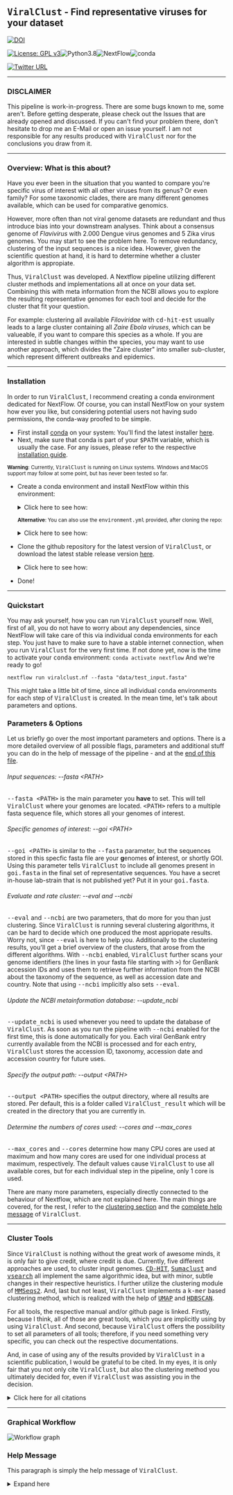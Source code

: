 
## <samp>ViralClust</samp> - Find representative viruses for your dataset
[![DOI](https://zenodo.org/badge/DOI/10.5281/zenodo.10277100.svg)](https://doi.org/10.5281/zenodo.10277100)

[![License: GPL v3](https://img.shields.io/badge/License-GPL%20v3-teal.svg)](https://www.gnu.org/licenses/gpl-3.0)![Python3.8](https://img.shields.io/badge/Language-Python_3.8-darkred.svg)![NextFlow](https://img.shields.io/badge/Nextflow-22.10.06-blue.svg)![conda](https://img.shields.io/badge/Uses-conda-green.svg)

[![Twitter URL](https://img.shields.io/twitter/url/https/twitter.com/klamkiewicz?label=%40klamkiewicz&style=social)](https://twitter.com/klamkiewicz)

***

### DISCLAIMER
This pipeline is work-in-progress.
There are some bugs known to me, some aren't. Before getting desperate, please check out the Issues that are already opened and discussed. If you can't find your problem there, don't hesitate to drop me an E-Mail or open an issue yourself.
I am not responsible for any results produced with <samp>ViralClust</samp> nor for the conclusions you draw from it.

***

### Overview: What is this about?
Have you ever been in the situation that you wanted to compare you're specific virus of interest with all other viruses from its genus? Or even family? For some taxonomic clades, there are many different genomes available, which can be used for comparative genomics.

However, more often than not viral genome datasets are redundant and thus introduce bias into your downstream analyses. Think about a consensus genome of *Flavivirus* with 2.000 Dengue virus genomes and 5 Zika virus genomes. You may start to see the problem here. To remove redundancy, clustering of the input sequences is a nice idea. However, given the scientific question at hand, it is hard to determine whether a cluster algorithm is appropiate.

Thus, <samp>ViralClust</samp> was developed. A Nextflow pipeline utilizing different cluster methods and implementations all at once on your data set. Combining this with meta information from the NCBI allows you to explore the resulting representative genomes for each tool and decide for the cluster that fit your question.

For example: clustering all available *Filoviridae* with <samp>cd-hit-est</samp> usually leads to a large cluster containing all *Zaire Ebola viruses*, which can be valueable, if you want to compare this species as a whole. If you are interested in subtle changes within the species, you may want to use another approach, which divides the "Zaire cluster" into smaller sub-cluster, which represent different outbreaks and epidemics.

***

### Installation
In order to run <samp>ViralClust</samp>, I recommend creating a conda environment dedicated for NextFlow.
Of course, you can install NextFlow on your system how ever you like, but considering potential users not having sudo permissions, the conda-way proofed to be simple.

* First install [conda](https://docs.conda.io/en/latest/) on your system: You'll find the latest installer [here](https://docs.conda.io/en/latest/miniconda.html).
* Next, make sure that conda is part of your <samp>$PATH</samp> variable, which is usually the case. For any issues, please refer to the respective [installation guide](https://conda.io/projects/conda/en/latest/user-guide/install/index.html).

<sub>**Warning**: Currently, <samp>ViralClust</samp> is running on Linux systems. Windows and MacOS support may follow at some point, but has never been tested so far.</sub>
* Create a conda environment and install NextFlow within this environment:

  <details><summary>Click here to see how:</summary>

  ```bash
  conda create -n nextflow -c bioconda nextflow
  conda activate nextflow
  ```
  </details>

  <sub>**Alternative**: You can also use the <samp>environment.yml</samp> provided, after cloning the repo:</sub>

  <details><summary>Click here to see how:</summary>

  ```bash
  conda env create -f environment.yml
  ```
   </details>

* Clone the github repository for the latest version of <samp>ViralClust</samp>, or download the latest stable release version [here](https://github.com/klamkiew/viralClust/releases).

  <details><summary>Click here to see how:</summary>

  ```bash
  `git clone https://github.com/klamkiew/ViralClust.git && cd ViralClust`
  ```
   </details>

* Done!

***

### Quickstart

You may ask yourself, how you can run <samp>ViralClust</samp> yourself now.
Well, first of all, you do not have to worry about any dependencies, since NextFlow will take care of this via individual conda environments for each step. You just have to make sure to have a stable internet connection, when you run <samp>ViralClust</samp> for the very first time.
If not done yet, now is the time to activate your <samp>conda</samp> environment:
`conda activate nextflow`
And we're ready to go!

`nextflow run viralclust.nf --fasta "data/test_input.fasta"`


This might take a little bit of time, since all individual <samp>conda</samp> environments for each step of <samp>ViralClust</samp> is created.
In the mean time, let's talk about parameters and options.

### Parameters & Options

Let us briefly go over the most important parameters and options. There is a more detailed overview of all possible flags, parameters and additional stuff you can
do in the help of message of the pipeline - and at the [end of this file](#help-message).

###### Input sequences: --fasta \<PATH>
<samp>--fasta \<PATH\></samp> is the main parameter you **have** to set. This will tell <samp>ViralClust</samp> where your genomes are located. <samp>\<PATH\></samp> refers to a multiple fasta sequence file, which stores all your genomes of interest.

###### Specific genomes of interest: --goi \<PATH>
<samp>--goi \<PATH\></samp> is similar to the <samp>--fasta</samp> parameter, but the sequences stored in this specfic fasta file are your **g**enomes **o**f **i**nterest, or shortly GOI. Using this parameter tells <samp>ViralClust</samp> to include all genomes present in <samp>goi.fasta</samp> in the final set of representative sequences. You have a secret in-house lab-strain that is not published yet? Put it in your <samp>goi.fasta</samp>.

###### Evaluate and rate cluster: --eval and --ncbi
<samp>--eval</samp> and <samp>--ncbi</samp> are two parameters, that do more for you than just clustering. Since <samp>ViralClust</samp> is running several clustering algorithms, it can be hard to decide which one produced the most appriopate results. Worry not, since <samp>--eval</samp> is here to help you. Additionally to the clustering results, you'll get a brief overview of the clusters, that arose from the different algorithms. With <samp>--ncbi</samp> enabled, <samp>ViralClust</samp> further scans your genome identifiers (the lines in your fasta file starting with <samp>\></samp>) for GenBank accession IDs and uses them to retrieve further information from the NCBI about the taxonomy of the sequence, as well as accession date and country. Note that using <samp>--ncbi</samp> implicitly also sets <samp>--eval</samp>.

###### Update the NCBI metainformation database: --update_ncbi
<samp>--update_ncbi</samp> is used whenever you need to update the database of <samp>ViralClust</samp>. As soon as you run the pipeline with <samp>--ncbi</samp> enabled for the first time, this is done automatically for you. Each viral GenBank entry currently available from the NCBI is processed and for each entry, <samp>ViralClust</samp> stores the accession ID, taxonomy, accession date and accession country for future uses.

###### Specify the output path: --output \<PATH>
<samp>--output \<PATH\></samp> specifies the output directory, where all results are stored. Per default, this is a folder called <samp>ViralClust_result</samp> which will be created in the directory that you are currently in.

###### Determine the numbers of cores used: --cores and --max_cores
<samp>--max_cores</samp> and <samp>--cores</samp> determine how many CPU cores are used at maximum and how many cores are used for one individual process at maximum, respectively. The default values cause <samp>ViralClust</samp> to use all available cores, but for each individual step in the pipeline, only 1 core is used.

There are many more parameters, especially directly connected to the behaviour of Nextflow, which are not explained here. The main things are covered, for the rest, I refer to the [clustering section](#cluster-tools) and the [complete help message](#help-message) of <samp>ViralClust</samp>.


***

### Cluster Tools

Since <samp>ViralClust</samp> is nothing without the great work of awesome minds, it is only fair to give credit, where credit is due. Currently, five different approaches are used, to cluster input genomes. <samp>[CD-HIT](http://www.bioinformatics.org/cd-hit/cd-hit-user-guide)</samp>, <samp>[Sumaclust](https://git.metabarcoding.org/obitools/sumaclust/wikis/home/)</samp> and <samp>[vsearch](https://github.com/torognes/vsearch)</samp> all implement the same algorithmic idea, but with minor, subtle changes in their respective heuristics. I further utilize the clustering module of <samp>[MMSeqs2](https://github.com/soedinglab/MMseqs2)</samp>. And, last but not least, <samp>ViralClust</samp> implements a <samp>k-mer</samp> based clustering method, which is realized with the help of <samp>[UMAP](https://umap-learn.readthedocs.io/en/latest/how_umap_works.html)</samp> and <samp>[HDBSCAN](https://hdbscan.readthedocs.io/en/latest/how_hdbscan_works.html)</samp>.

For all tools, the respective manual and/or github page is linked. Firstly, because I think, all of those are great tools, which you are implicitly using by using <samp>ViralClust</samp>. And second, because <samp>ViralClust</samp> offers the possibility to set all parameters of all tools; therefore, if you need something very specific, you can check out the respective documentations.

And, in case of using any of the results provided by <samp>ViralClust</samp> in a scientific publication, I would be grateful to be cited. In my eyes, it is only fair that you not only cite <samp>ViralClust</samp>, but also the clustering method you ultimately decided for, even if <samp>ViralClust</samp> was assisting you in the decision.

<details><summary>Click here for all citations</summary>

  * CD-HIT:
    * `Weizhong Li & Adam Godzik, "Cd-hit: a fast program for clustering and comparing large sets of protein or nucleotide sequences". Bioinformatics, (2006) 22:1658-9`
    * `Limin Fu, Beifang Niu, Zhengwei Zhu, Sitao Wu and Weizhong Li, CD-HIT: accelerated for clustering the next generation sequencing data. Bioinformatics, (2012), 28 (23): 3150-3152`

  * sumaclust:
    * `Mercier C, Boyer F, Bonin A, Coissac E (2013) SUMATRA and SUMACLUST: fast and exact comparison and clustering of sequences. Available: http://metabarcoding.org/sumatra.`

  * vsearch:
    * `Rognes T, Flouri T, Nichols B, Quince C, Mahé F. (2016) VSEARCH: a versatile open source tool for metagenomics. PeerJ 4:e2584`

  * MMSeqs2:
    * `Steinegger, M., Söding, J. "MMseqs2 enables sensitive protein sequence searching for the analysis of massive data sets". Nat Biotechnol 35, 1026–1028 (2017)`

  * UMAP & HDBscan: 
    * `McInnes, L, Healy, J, "UMAP: Uniform Manifold Approximation and Projection for Dimension Reduction", ArXiv e-prints 1802.03426, 2018`
    * `L. McInnes, J. Healy, S. Astels, "hdbscan: Hierarchical density based clustering" In: Journal of Open Source Software, The Open Journal, volume 2, number 11. 2017`
</details>

***

### Graphical Workflow

![Workflow graph](/pic/workflow.png)

### Help Message

This paragraph is simply the help message of <samp>ViralClust</samp>.

<details><summary>Expand here</summary>

```
____________________________________________________________________________________________

Welcome to ViralClust - your pipeline to cluster viral genome sequences once and for all!
____________________________________________________________________________________________

Usage example:
nextflow run viralclust.nf --update_ncbi

or

nextflow run viralclust.nf --fasta "genomes.fasta"

or both

nextflow run viralclust.nf --update_ncbi --fasta "genomes.fasta"

____________________________________________________________________________________________

Mandatory Input:
--fasta PATH                      Path to a multiple fasta sequence file, storing all genomes that shall be clustered.
                                  Usually, this parameter has to be set, unless the parameter --ncbi_update has been set.

Optional Input:
--goi PATH                        Path to a (multiple) fasta sequence file with genomes that have to end
                                  up in the final set of representative genomes, e.g. strains of your lab that are
                                  of special interest. This parameter is optional.
____________________________________________________________________________________________

Options:
--eval                            After clustering, calculate basic statistics of clustering results. For each
                                  tool, the minimum, maximum, average and median cluster sizes are calculated,
                                  as well as the average distance of two representative genomes.

--ncbi                            Additionally to the evaluation performed by --eval, NCBI metainformation
                                  is included for all genomes of the input set. Therefore, the identifier of fasta records are
                                  scanned for GenBank accession IDs, which are then used to retrieve information about the taxonomy,
                                  accession date and accession country of a sequence. Implicitly calls --eval.
                                  Attention: If no database is available at data, setting this flag
                                  implicitly sets --ncbi_update.

--ncbi_update                     Downloads all current GenBank entries from the NCBI FTP server and processes the data to
                                  the databank stored at data.

Cluster options:
--cdhit_params                    Additional parameters for CD-HIT-EST cluster analysis. [default -c 0.9]
                                  You can use nextflow run viralclust.nf --cdhit_help
                                  For more information and options, we refer to the CD-HIT manual.

--hdbscan_params                  Additional parameters for HDBscan cluster analysis. [default -k 7]
                                  For more information and options, please use
                                  nextflow run viralclust.nf --hdbscan_help.

--sumaclust_params                Additional parameters for sumaclust cluster analysis. [default -t 0.9]
                                  You can use nextflow run viralclust.nf --sumaclust_help.
                                  For more information and options, we refer to the sumaclust manual.

--vclust_params                   Additional parameters for vsearch cluster analysis. [default --id 0.9]
                                  You can use nextflow run viralclust.nf --vclust_help
                                  For more information and options, we refer to the vsearch manual.

--mmseqs_params                   Additional parameters for MMSeqs2 cluster analysis. [default --min-seq-id 0.9]
                                  You can use nextflow run viralclust.nf --mmseqs_help
                                  For more information and options, we refer to the MMSeqs2 manual.

Computing options:
--cores INT                       max cores per process for local use [default 1]
--max_cores INT                   max cores used on the machine for local use [default 8]
--memory INT                      max memory in GB for local use [default 16.GB]
--output PATH                     name of the result folder [default viralclust_results]
--permanentCacheDir PATH          location for auto-download data like databases [default data]
--condaCacheDir PATH              location for storing the conda environments [default conda]
--workdir PATH                    working directory for all intermediate results [default /tmp/nextflow-work-$USER]

Nextflow options:
-with-report rep.html             cpu / ram usage (may cause errors)
-with-dag chart.html              generates a flowchart for the process tree
-with-timeline time.html          timeline (may cause errors)
____________________________________________________________________________________________

```
</details>
